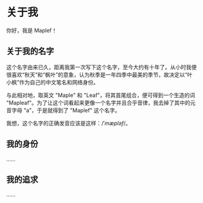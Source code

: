 # 关于我

你好，我是 Maplef！

## 关于我的名字

这个名字由来已久，距离我第一次写下这个名字，至今大约有十年了。从小时我便很喜欢“秋天”和“枫叶”的意象，认为秋季是一年四季中最美的季节，故决定以“叶小枫”作为自己的中文笔名和网络身份。

与此相对地，取英文 "Maple" 和 "Leaf"，将其首尾组合，便可得到一个生造的词 "Mapleaf"。为了让这个词看起来更像一个名字并且合乎音律，我去掉了其中的元音字母 "a"，于是就得到了 "Maplef" 这个名字。

我想，这个名字的正确发音应该是这样：$/'mæpləf/$。

## 我的身份

......

## 我的追求

......